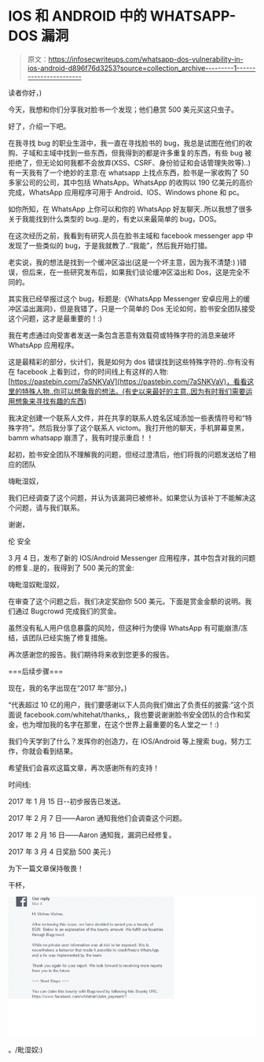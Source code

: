 # IOS 和 ANDROID 中的 WHATSAPP-DOS 漏洞

> 原文：<https://infosecwriteups.com/whatsapp-dos-vulnerability-in-ios-android-d896f76d3253?source=collection_archive---------1----------------------->

读者你好，)

今天，我想和你们分享我对脸书一个发现；他们悬赏 500 美元买这只虫子。

好了，介绍一下吧。

在我寻找 bug 的职业生涯中，我一直在寻找脸书的 bug，我总是试图在他们的收购、子域和主域中找到一些东西，但我得到的都是许多重复的东西，有些 bug 被拒绝了，但无论如何我都不会放弃(XSS、CSRF、身份验证和会话管理失败等)..)有一天我有了一个绝妙的主意:在 whatsapp 上找点东西，脸书是一家收购了 50 多家公司的公司，其中包括 WhatsApp。WhatsApp 的收购以 190 亿美元的高价完成，WhatsApp 应用程序可用于 Android、IOS、Windows phone 和 pc。

如你所知，在 WhatsApp 上你可以和你的 WhatsApp 好友聊天..所以我想了很多关于我能找到什么类型的 bug..是的，有史以来最简单的 bug，DOS。

在这次经历之前，我看到有研究人员在脸书主域和 facebook messenger app 中发现了一些类似的 bug，于是我就教了..“我能”，然后我开始打猎。

老实说，我的想法是找到一个缓冲区溢出(这是一个坏主意，因为我不清楚:) )错误，但后来，在一些研究发布后，如果我们谈论缓冲区溢出和 Dos，这是完全不同的。

其实我已经举报过这个 bug，标题是:《WhatsApp Messenger 安卓应用上的缓冲区溢出漏洞》，但是我错了，只是一个简单的 Dos 无论如何，脸书安全团队接受这个问题，这才是最重要的！:)

我在考虑通过向受害者发送一条包含恶意有效载荷或特殊字符的消息来破坏 WhatsApp 应用程序。

这是最精彩的部分，伙计们，我是如何为 dos 错误找到这些特殊字符的..你有没有在 facebook 上看到过，你的时间线上有这样的人物:[https://pastebin.com/7aSNKVaV](https://pastebin.com/7aSNKVaV)，看看这里的特殊人物..你可以想象我的想法。(有史以来最好的主意..因为有时我们需要运用想象来寻找有趣的东西)

我决定创建一个联系人文件，并在共享的联系人姓名区域添加一些表情符号和“特殊字符”。然后我分享了这个联系人 victom。我打开他的聊天，手机屏幕变黑，bamm whatsapp 崩溃了，我有时提示重启！！

起初，脸书安全团队不理解我的问题，但经过澄清后，他们将我的问题发送给了相应的团队

嗨毗湿奴，

我们已经调查了这个问题，并认为该漏洞已被修补。如果您认为该补丁不能解决这个问题，请与我们联系。

谢谢，

伦
安全

3 月 4 日，发布了新的 IOS/Android Messenger 应用程序，其中包含对我的问题的修复..是的，我得到了 500 美元的赏金:

嗨毗湿奴毗湿奴，

在审查了这个问题之后，我们决定奖励你 500 美元。下面是赏金金额的说明。我们通过 Bugcrowd 完成我们的赏金。

虽然没有私人用户信息暴露的风险，但这种行为使得 WhatsApp 有可能崩溃/冻结，该团队已经实施了修复措施。

再次感谢您的报告。我们期待将来收到您更多的报告。

===后续步骤===

现在，我的名字出现在“2017 年”部分。)

“代表超过 10 亿的用户，我们要感谢以下人员向我们做出了负责任的披露:”这个页面说 facebook.com/whitehat/thanks,，我也要说谢谢脸书安全团队的合作和奖金，也为增加我的名字在那里，在这个世界上最重要的名人堂之一！:)

我们今天学到了什么？发挥你的创造力，在 IOS/Android 等上搜索 bug，努力工作，你就会看到结果。

希望我们会喜欢这篇文章，再次感谢所有的支持！

时间线:

2017 年 1 月 15 日--初步报告已发送。

2017 年 2 月 7 日——Aaron 通知我他们会调查这个问题。

2017 年 2 月 16 日——Aaron 通知我，漏洞已经修复。

2017 年 3 月 4 日奖励 500 美元:)

为下一篇文章保持敬畏！

干杯，

![](img/469d552ef8298bb0ecec79834930dae3.png)

。/毗湿奴:)